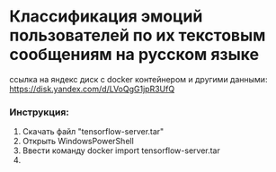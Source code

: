 # Классификация эмоций пользователей по их текстовым сообщениям на русском языке <br>

ссылка на яндекс диск с docker контейнером и другими данными: https://disk.yandex.com/d/LVoQgG1jpR3UfQ

### Инструкция:

1. Скачать файл "tensorflow-server.tar" 
2. Открыть WindowsPowerShell
3. Ввести команду
  docker import tensorflow-server.tar
4.



